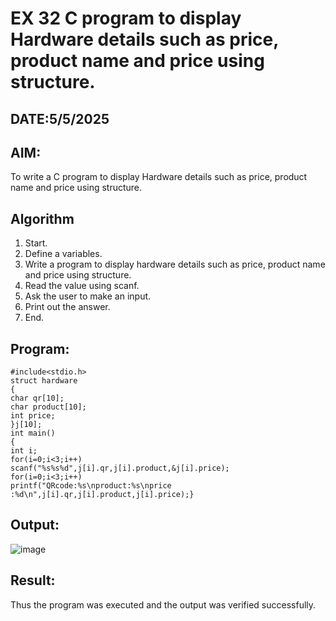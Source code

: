 # EX 32 C program to display Hardware details such as price, product name and price using structure.
## DATE:5/5/2025
## AIM:
To write a C program to display Hardware details such as price, product name and price using structure.

## Algorithm
1. Start. 
2. Define a variables. 
3. Write a program to display hardware details such as price, product name and price 
using structure. 
4. Read the value using scanf. 
5. Ask the user to make an input. 
6. Print out the answer. 
7. End.
   
## Program:
```
#include<stdio.h> 
struct hardware 
{ 
char qr[10]; 
char product[10]; 
int price; 
}j[10]; 
int main() 
{ 
int i; 
for(i=0;i<3;i++) 
scanf("%s%s%d",j[i].qr,j[i].product,&j[i].price); 
for(i=0;i<3;i++) 
printf("QRcode:%s\nproduct:%s\nprice :%d\n",j[i].qr,j[i].product,j[i].price);}
```

## Output:
![image](https://github.com/user-attachments/assets/61f7cecd-a053-49b9-a16c-3ff69b66570b)

## Result:
Thus the program was executed and the output was verified successfully.
